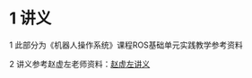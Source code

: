 # 1 讲义

1 此部分为《机器人操作系统》课程ROS基础单元实践教学参考资料

2 讲义参考赵虚左老师资料：[赵虚左讲义](http://www.autolabor.com.cn/book/ROSTutorials/)